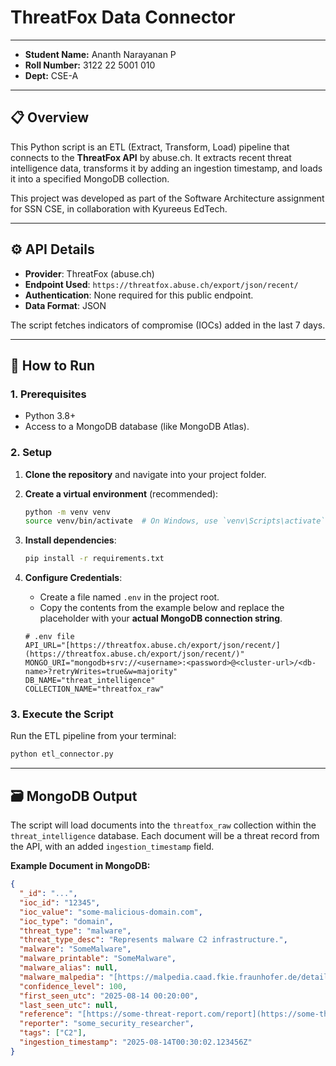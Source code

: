 # ThreatFox Data Connector

---
- **Student Name:** Ananth Narayanan P
- **Roll Number:** 3122 22 5001 010
- **Dept:** CSE-A
---

## 📋 Overview

This Python script is an ETL (Extract, Transform, Load) pipeline that connects to the **ThreatFox API** by abuse.ch. It extracts recent threat intelligence data, transforms it by adding an ingestion timestamp, and loads it into a specified MongoDB collection.

This project was developed as part of the Software Architecture assignment for SSN CSE, in collaboration with Kyureeus EdTech.

---

## ⚙️ API Details

-   **Provider**: ThreatFox (abuse.ch)
-   **Endpoint Used**: `https://threatfox.abuse.ch/export/json/recent/`
-   **Authentication**: None required for this public endpoint.
-   **Data Format**: JSON

The script fetches indicators of compromise (IOCs) added in the last 7 days.

---

## 🚀 How to Run

### 1. Prerequisites

-   Python 3.8+
-   Access to a MongoDB database (like MongoDB Atlas).

### 2. Setup

1.  **Clone the repository** and navigate into your project folder.

2.  **Create a virtual environment** (recommended):
    ```bash
    python -m venv venv
    source venv/bin/activate  # On Windows, use `venv\Scripts\activate`
    ```

3.  **Install dependencies**:
    ```bash
    pip install -r requirements.txt
    ```

4.  **Configure Credentials**:
    -   Create a file named `.env` in the project root.
    -   Copy the contents from the example below and replace the placeholder with your **actual MongoDB connection string**.

    ```env
    # .env file
    API_URL="[https://threatfox.abuse.ch/export/json/recent/](https://threatfox.abuse.ch/export/json/recent/)"
    MONGO_URI="mongodb+srv://<username>:<password>@<cluster-url>/<db-name>?retryWrites=true&w=majority"
    DB_NAME="threat_intelligence"
    COLLECTION_NAME="threatfox_raw"
    ```

### 3. Execute the Script

Run the ETL pipeline from your terminal:
```bash
python etl_connector.py
```

---

## 🗃️ MongoDB Output

The script will load documents into the `threatfox_raw` collection within the `threat_intelligence` database. Each document will be a threat record from the API, with an added `ingestion_timestamp` field.

**Example Document in MongoDB:**

```json
{
  "_id": "...",
  "ioc_id": "12345",
  "ioc_value": "some-malicious-domain.com",
  "ioc_type": "domain",
  "threat_type": "malware",
  "threat_type_desc": "Represents malware C2 infrastructure.",
  "malware": "SomeMalware",
  "malware_printable": "SomeMalware",
  "malware_alias": null,
  "malware_malpedia": "[https://malpedia.caad.fkie.fraunhofer.de/details/win.some_malware](https://malpedia.caad.fkie.fraunhofer.de/details/win.some_malware)",
  "confidence_level": 100,
  "first_seen_utc": "2025-08-14 00:20:00",
  "last_seen_utc": null,
  "reference": "[https://some-threat-report.com/report](https://some-threat-report.com/report)",
  "reporter": "some_security_researcher",
  "tags": ["C2"],
  "ingestion_timestamp": "2025-08-14T00:30:02.123456Z"
}
```